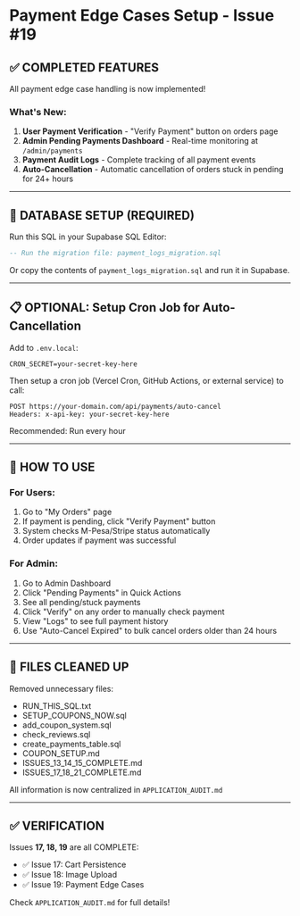 # Payment Edge Cases Setup - Issue #19

## ✅ COMPLETED FEATURES

All payment edge case handling is now implemented!

### What's New:
1. **User Payment Verification** - "Verify Payment" button on orders page
2. **Admin Pending Payments Dashboard** - Real-time monitoring at `/admin/payments`
3. **Payment Audit Logs** - Complete tracking of all payment events
4. **Auto-Cancellation** - Automatic cancellation of orders stuck in pending for 24+ hours

---

## 🔧 DATABASE SETUP (REQUIRED)

Run this SQL in your Supabase SQL Editor:

```sql
-- Run the migration file: payment_logs_migration.sql
```

Or copy the contents of `payment_logs_migration.sql` and run it in Supabase.

---

## 📋 OPTIONAL: Setup Cron Job for Auto-Cancellation

Add to `.env.local`:
```
CRON_SECRET=your-secret-key-here
```

Then setup a cron job (Vercel Cron, GitHub Actions, or external service) to call:
```
POST https://your-domain.com/api/payments/auto-cancel
Headers: x-api-key: your-secret-key-here
```

Recommended: Run every hour

---

## 🎯 HOW TO USE

### For Users:
1. Go to "My Orders" page
2. If payment is pending, click "Verify Payment" button
3. System checks M-Pesa/Stripe status automatically
4. Order updates if payment was successful

### For Admin:
1. Go to Admin Dashboard
2. Click "Pending Payments" in Quick Actions
3. See all pending/stuck payments
4. Click "Verify" on any order to manually check payment
5. View "Logs" to see full payment history
6. Use "Auto-Cancel Expired" to bulk cancel orders older than 24 hours

---

## 📁 FILES CLEANED UP

Removed unnecessary files:
- RUN_THIS_SQL.txt
- SETUP_COUPONS_NOW.sql
- add_coupon_system.sql
- check_reviews.sql
- create_payments_table.sql
- COUPON_SETUP.md
- ISSUES_13_14_15_COMPLETE.md
- ISSUES_17_18_21_COMPLETE.md

All information is now centralized in `APPLICATION_AUDIT.md`

---

## ✅ VERIFICATION

Issues **17, 18, 19** are all COMPLETE:
- ✅ Issue 17: Cart Persistence
- ✅ Issue 18: Image Upload  
- ✅ Issue 19: Payment Edge Cases

Check `APPLICATION_AUDIT.md` for full details!


